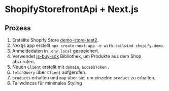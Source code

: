 # ShopifyStorefrontApi + Next.js

## Prozess
1. Erstellte Shopify Store [demo-store-test2](https://demo-store-test2.myshopify.com).
2. Nextjs  app erstellt  ```npx create-next-app -e with-tailwind shopify-demo```.
3. Anmeldedaten in ```.env.local``` gespeichert.
4. Verwendet [js-buy-sdk](https://shopify.github.io/js-buy-sdk/index.html) Bibliothek, um Produkte aus dem Shop abzurufen.
5. Neuen `Client` erstellt mit `domain`, `accessToken` .
6. `fetchQuery` über `Client` aufgerufen.
7. `products` erhalten und `map` über sie, um einzelne `product` zu erhalten.
8. Tailwdincss für minimales Styling